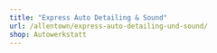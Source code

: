 ```yaml
---
title: "Express Auto Detailing & Sound"
url: /allentown/express-auto-detailing-und-sound/
shop: Autowerkstatt
---
```

